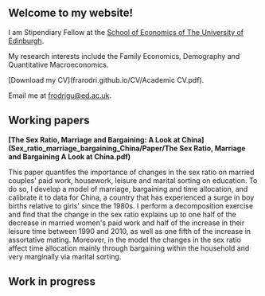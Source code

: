 ## Welcome to my website!

I am Stipendiary Fellow at the [School of Economics of The University of Edinburgh](https://www.ed.ac.uk/economics).

My research interests include the Family Economics, Demography and Quantitative Macroeconomics.

[Download my CV](frarodri.github.io/CV/Academic CV.pdf).

Email me at [frodrigu@ed.ac.uk](mailto:frodrigu@ed.ac.uk).

## Working papers

**[The Sex Ratio, Marriage and Bargaining: A Look at China](Sex_ratio_marriage_bargaining_China/Paper/The Sex Ratio, Marriage and Bargaining A Look at China.pdf)**

This paper quantifes the importance of changes in the sex ratio on married couples' paid work, housework, leisure and marital sorting on education. To do so, I develop a model of marriage, bargaining and time allocation, and calibrate it to data for China, a country that has experienced a surge in boy births relative to girls' since the 1980s. I perform a decomposition exercise and find that the change in the sex ratio explains up to one half of the decrease in married women's paid work and half of the increase in their leisure time between 1990 and 2010, as well as one fifth of the increase in assortative mating. Moreover, in the model the changes in the sex ratio affect time allocation mainly through bargaining within the household and very marginally via marital sorting.

## Work in progress
